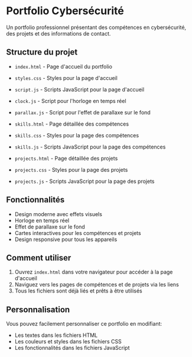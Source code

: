 # Portfolio Cybersécurité

Un portfolio professionnel présentant des compétences en cybersécurité, des projets et des informations de contact.

## Structure du projet

- `index.html` - Page d'accueil du portfolio
- `styles.css` - Styles pour la page d'accueil
- `script.js` - Scripts JavaScript pour la page d'accueil
- `clock.js` - Script pour l'horloge en temps réel
- `parallax.js` - Script pour l'effet de parallaxe sur le fond

- `skills.html` - Page détaillée des compétences
- `skills.css` - Styles pour la page des compétences
- `skills.js` - Scripts JavaScript pour la page des compétences

- `projects.html` - Page détaillée des projets
- `projects.css` - Styles pour la page des projets
- `projects.js` - Scripts JavaScript pour la page des projets

## Fonctionnalités

- Design moderne avec effets visuels
- Horloge en temps réel
- Effet de parallaxe sur le fond
- Cartes interactives pour les compétences et projets
- Design responsive pour tous les appareils

## Comment utiliser

1. Ouvrez `index.html` dans votre navigateur pour accéder à la page d'accueil
2. Naviguez vers les pages de compétences et de projets via les liens
3. Tous les fichiers sont déjà liés et prêts à être utilisés

## Personnalisation

Vous pouvez facilement personnaliser ce portfolio en modifiant:
- Les textes dans les fichiers HTML
- Les couleurs et styles dans les fichiers CSS
- Les fonctionnalités dans les fichiers JavaScript 
